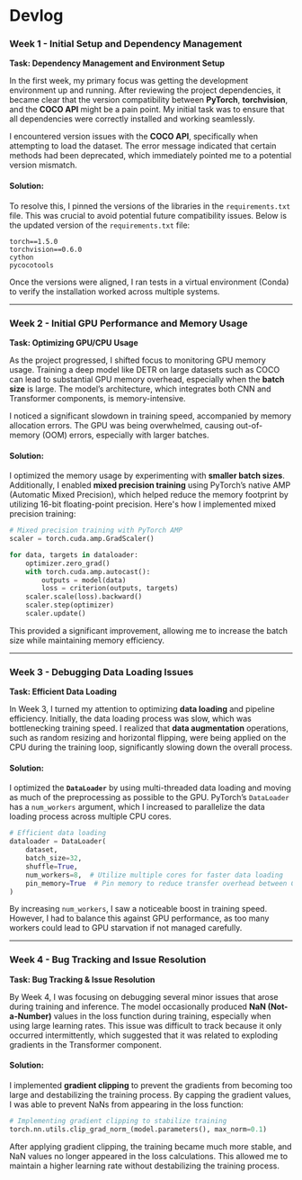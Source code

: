 # Devlog

### Week 1 - Initial Setup and Dependency Management

**Task: Dependency Management and Environment Setup**

In the first week, my primary focus was getting the development environment up and running. After reviewing the project dependencies, it became clear that the version compatibility between **PyTorch**, **torchvision**, and the **COCO API** might be a pain point. My initial task was to ensure that all dependencies were correctly installed and working seamlessly.

I encountered version issues with the **COCO API**, specifically when attempting to load the dataset. The error message indicated that certain methods had been deprecated, which immediately pointed me to a potential version mismatch.

#### Solution:
To resolve this, I pinned the versions of the libraries in the `requirements.txt` file. This was crucial to avoid potential future compatibility issues. Below is the updated version of the `requirements.txt` file:

```plaintext
torch==1.5.0
torchvision==0.6.0
cython
pycocotools
```

Once the versions were aligned, I ran tests in a virtual environment (Conda) to verify the installation worked across multiple systems.

---

### Week 2 - Initial GPU Performance and Memory Usage

**Task: Optimizing GPU/CPU Usage**

As the project progressed, I shifted focus to monitoring GPU memory usage. Training a deep model like DETR on large datasets such as COCO can lead to substantial GPU memory overhead, especially when the **batch size** is large. The model’s architecture, which integrates both CNN and Transformer components, is memory-intensive.

I noticed a significant slowdown in training speed, accompanied by memory allocation errors. The GPU was being overwhelmed, causing out-of-memory (OOM) errors, especially with larger batches.

#### Solution:
I optimized the memory usage by experimenting with **smaller batch sizes**. Additionally, I enabled **mixed precision training** using PyTorch’s native AMP (Automatic Mixed Precision), which helped reduce the memory footprint by utilizing 16-bit floating-point precision. Here's how I implemented mixed precision training:

```python
# Mixed precision training with PyTorch AMP
scaler = torch.cuda.amp.GradScaler()

for data, targets in dataloader:
    optimizer.zero_grad()
    with torch.cuda.amp.autocast():
        outputs = model(data)
        loss = criterion(outputs, targets)
    scaler.scale(loss).backward()
    scaler.step(optimizer)
    scaler.update()
```

This provided a significant improvement, allowing me to increase the batch size while maintaining memory efficiency.

---

### Week 3 - Debugging Data Loading Issues

**Task: Efficient Data Loading**

In Week 3, I turned my attention to optimizing **data loading** and pipeline efficiency. Initially, the data loading process was slow, which was bottlenecking training speed. I realized that **data augmentation** operations, such as random resizing and horizontal flipping, were being applied on the CPU during the training loop, significantly slowing down the overall process.

#### Solution:
I optimized the **`DataLoader`** by using multi-threaded data loading and moving as much of the preprocessing as possible to the GPU. PyTorch’s `DataLoader` has a `num_workers` argument, which I increased to parallelize the data loading process across multiple CPU cores.

```python
# Efficient data loading
dataloader = DataLoader(
    dataset,
    batch_size=32,
    shuffle=True,
    num_workers=8,  # Utilize multiple cores for faster data loading
    pin_memory=True  # Pin memory to reduce transfer overhead between CPU and GPU
)
```

By increasing `num_workers`, I saw a noticeable boost in training speed. However, I had to balance this against GPU performance, as too many workers could lead to GPU starvation if not managed carefully.

---

### Week 4 - Bug Tracking and Issue Resolution

**Task: Bug Tracking & Issue Resolution**

By Week 4, I was focusing on debugging several minor issues that arose during training and inference. The model occasionally produced **NaN (Not-a-Number)** values in the loss function during training, especially when using large learning rates. This issue was difficult to track because it only occurred intermittently, which suggested that it was related to exploding gradients in the Transformer component.

#### Solution:
I implemented **gradient clipping** to prevent the gradients from becoming too large and destabilizing the training process. By capping the gradient values, I was able to prevent NaNs from appearing in the loss function:

```python
# Implementing gradient clipping to stabilize training
torch.nn.utils.clip_grad_norm_(model.parameters(), max_norm=0.1)
```

After applying gradient clipping, the training became much more stable, and NaN values no longer appeared in the loss calculations. This allowed me to maintain a higher learning rate without destabilizing the training process.
